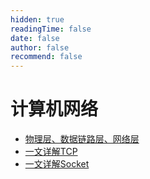 ```yaml
---
hidden: true
readingTime: false
date: false
author: false
recommend: false
---
```


# 计算机网络

- [物理层、数据链路层、网络层](./物理层、数据链路层、网络层.md)
- [一文详解TCP](./一文详解TCP.md)
- [一文详解Socket](./一文详解Socket.md)
